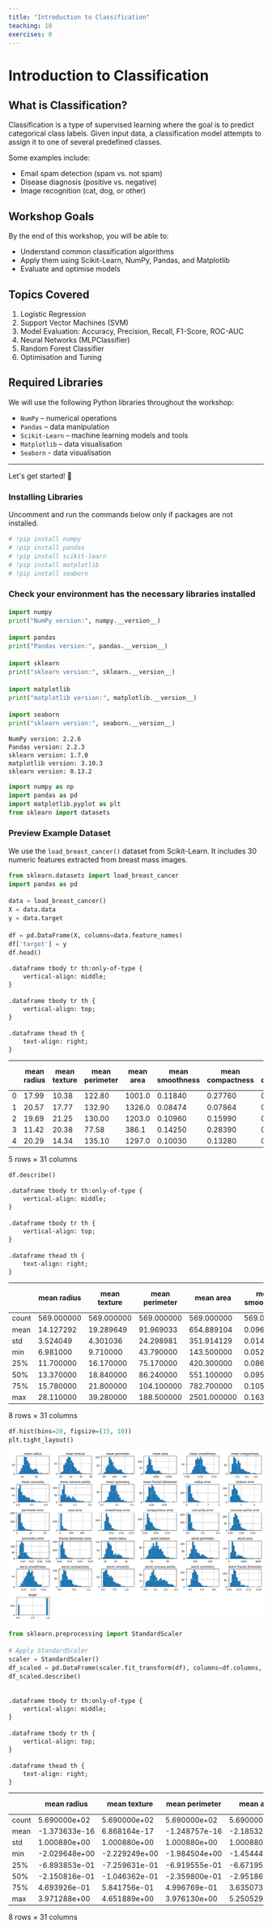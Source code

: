 ```yaml
---
title: "Introduction to Classification"
teaching: 10
exercises: 0
---
```


# Introduction to Classification

## What is Classification?

Classification is a type of supervised learning where the goal is to predict categorical class labels. Given input data, a classification model attempts to assign it to one of several predefined classes.

Some examples include:
- Email spam detection (spam vs. not spam)
- Disease diagnosis (positive vs. negative)
- Image recognition (cat, dog, or other)

## Workshop Goals

By the end of this workshop, you will be able to:
- Understand common classification algorithms
- Apply them using Scikit-Learn, NumPy, Pandas, and Matplotlib
- Evaluate and optimise models


## Topics Covered

1. Logistic Regression
2. Support Vector Machines (SVM)
3. Model Evaluation: Accuracy, Precision, Recall, F1-Score, ROC-AUC
4. Neural Networks (MLPClassifier)
5. Random Forest Classifier 
6. Optimisation and Tuning

## Required Libraries

We will use the following Python libraries throughout the workshop:
- `NumPy` – numerical operations
- `Pandas` – data manipulation
- `Scikit-Learn` – machine learning models and tools
- `Matplotlib` – data visualisation
- `Seaborn` - data visualisation


---

Let's get started! 🚀


### Installing Libraries

Uncomment and run the commands below only if packages are not installed. 

```python
# !pip install numpy
# !pip install pandas
# !pip install scikit-learn
# !pip install matplotlib
# !pip install seaborn

```

### Check your environment has the necessary libraries installed

```python
import numpy
print("NumPy version:", numpy.__version__)

import pandas
print("Pandas version:", pandas.__version__)

import sklearn
print("sklearn version:", sklearn.__version__)

import matplotlib
print("matplotlib version:", matplotlib.__version__)

import seaborn
print("sklearn version:", seaborn.__version__)
```

    NumPy version: 2.2.6
    Pandas version: 2.2.3
    sklearn version: 1.7.0
    matplotlib version: 3.10.3
    sklearn version: 0.13.2


```python
import numpy as np
import pandas as pd
import matplotlib.pyplot as plt
from sklearn import datasets

```

### Preview Example Dataset
We use the `load_breast_cancer()` dataset from Scikit-Learn. It includes 30 numeric features extracted from breast mass images.

```python
from sklearn.datasets import load_breast_cancer
import pandas as pd

data = load_breast_cancer()
X = data.data
y = data.target

df = pd.DataFrame(X, columns=data.feature_names)
df['target'] = y
df.head()
```






    .dataframe tbody tr th:only-of-type {
        vertical-align: middle;
    }

    .dataframe tbody tr th {
        vertical-align: top;
    }

    .dataframe thead th {
        text-align: right;
    }


|   | mean radius | mean texture | mean perimeter | mean area | mean smoothness | mean compactness | mean concavity | mean concave points | mean symmetry | mean fractal dimension | ... | worst texture | worst perimeter | worst area | worst smoothness | worst compactness | worst concavity | worst concave points | worst symmetry | worst fractal dimension | target |
|---|-------------|--------------|----------------|-----------|-----------------|------------------|----------------|---------------------|---------------|------------------------|-----|---------------|-----------------|------------|------------------|-------------------|-----------------|----------------------|----------------|-------------------------|--------|
| 0 | 17.99       | 10.38        | 122.80         | 1001.0    | 0.11840         | 0.27760          | 0.3001         | 0.14710             | 0.2419        | 0.07871                | ... | 17.33         | 184.60          | 2019.0     | 0.1622           | 0.6656            | 0.7119          | 0.2654               | 0.4601         | 0.11890                 | 0      |
| 1 | 20.57       | 17.77        | 132.90         | 1326.0    | 0.08474         | 0.07864          | 0.0869         | 0.07017             | 0.1812        | 0.05667                | ... | 23.41         | 158.80          | 1956.0     | 0.1238           | 0.1866            | 0.2416          | 0.1860               | 0.2750         | 0.08902                 | 0      |
| 2 | 19.69       | 21.25        | 130.00         | 1203.0    | 0.10960         | 0.15990          | 0.1974         | 0.12790             | 0.2069        | 0.05999                | ... | 25.53         | 152.50          | 1709.0     | 0.1444           | 0.4245            | 0.4504          | 0.2430               | 0.3613         | 0.08758                 | 0      |
| 3 | 11.42       | 20.38        | 77.58          | 386.1     | 0.14250         | 0.28390          | 0.2414         | 0.10520             | 0.2597        | 0.09744                | ... | 26.50         | 98.87           | 567.7      | 0.2098           | 0.8663            | 0.6869          | 0.2575               | 0.6638         | 0.17300                 | 0      |
| 4 | 20.29       | 14.34        | 135.10         | 1297.0    | 0.10030         | 0.13280          | 0.1980         | 0.10430             | 0.1809        | 0.05883                | ... | 16.67         | 152.20          | 1575.0     | 0.1374           | 0.2050            | 0.4000          | 0.1625               | 0.2364         | 0.07678                 | 0      |

5 rows × 31 columns




```python
df.describe()
```






    .dataframe tbody tr th:only-of-type {
        vertical-align: middle;
    }

    .dataframe tbody tr th {
        vertical-align: top;
    }

    .dataframe thead th {
        text-align: right;
    }


|       | mean radius | mean texture | mean perimeter | mean area   | mean smoothness | mean compactness | mean concavity | mean concave points | mean symmetry | mean fractal dimension | ... | worst texture | worst perimeter | worst area  | worst smoothness | worst compactness | worst concavity | worst concave points | worst symmetry | worst fractal dimension | target     |
|-------|-------------|--------------|----------------|-------------|-----------------|------------------|----------------|---------------------|---------------|------------------------|-----|---------------|-----------------|-------------|------------------|-------------------|-----------------|----------------------|----------------|-------------------------|------------|
| count | 569.000000  | 569.000000   | 569.000000     | 569.000000  | 569.000000      | 569.000000       | 569.000000     | 569.000000          | 569.000000    | 569.000000             | ... | 569.000000    | 569.000000      | 569.000000  | 569.000000       | 569.000000        | 569.000000      | 569.000000           | 569.000000     | 569.000000              | 569.000000 |
| mean  | 14.127292   | 19.289649    | 91.969033      | 654.889104  | 0.096360        | 0.104341         | 0.088799       | 0.048919            | 0.181162      | 0.062798               | ... | 25.677223     | 107.261213      | 880.583128  | 0.132369         | 0.254265          | 0.272188        | 0.114606             | 0.290076       | 0.083946                | 0.627417   |
| std   | 3.524049    | 4.301036     | 24.298981      | 351.914129  | 0.014064        | 0.052813         | 0.079720       | 0.038803            | 0.027414      | 0.007060               | ... | 6.146258      | 33.602542       | 569.356993  | 0.022832         | 0.157336          | 0.208624        | 0.065732             | 0.061867       | 0.018061                | 0.483918   |
| min   | 6.981000    | 9.710000     | 43.790000      | 143.500000  | 0.052630        | 0.019380         | 0.000000       | 0.000000            | 0.106000      | 0.049960               | ... | 12.020000     | 50.410000       | 185.200000  | 0.071170         | 0.027290          | 0.000000        | 0.000000             | 0.156500       | 0.055040                | 0.000000   |
| 25%   | 11.700000   | 16.170000    | 75.170000      | 420.300000  | 0.086370        | 0.064920         | 0.029560       | 0.020310            | 0.161900      | 0.057700               | ... | 21.080000     | 84.110000       | 515.300000  | 0.116600         | 0.147200          | 0.114500        | 0.064930             | 0.250400       | 0.071460                | 0.000000   |
| 50%   | 13.370000   | 18.840000    | 86.240000      | 551.100000  | 0.095870        | 0.092630         | 0.061540       | 0.033500            | 0.179200      | 0.061540               | ... | 25.410000     | 97.660000       | 686.500000  | 0.131300         | 0.211900          | 0.226700        | 0.099930             | 0.282200       | 0.080040                | 1.000000   |
| 75%   | 15.780000   | 21.800000    | 104.100000     | 782.700000  | 0.105300        | 0.130400         | 0.130700       | 0.074000            | 0.195700      | 0.066120               | ... | 29.720000     | 125.400000      | 1084.000000 | 0.146000         | 0.339100          | 0.382900        | 0.161400             | 0.317900       | 0.092080                | 1.000000   |
| max   | 28.110000   | 39.280000    | 188.500000     | 2501.000000 | 0.163400        | 0.345400         | 0.426800       | 0.201200            | 0.304000      | 0.097440               | ... | 49.540000     | 251.200000      | 4254.000000 | 0.222600         | 1.058000          | 1.252000        | 0.291000             | 0.663800       | 0.207500                | 1.000000   |

8 rows × 31 columns




```python
df.hist(bins=20, figsize=(15, 10))
plt.tight_layout()
```


    
![png](output_10_0.png)
    


```python
from sklearn.preprocessing import StandardScaler

# Apply StandardScaler
scaler = StandardScaler()
df_scaled = pd.DataFrame(scaler.fit_transform(df), columns=df.columns, index=df.index)
df_scaled.describe()



```






    .dataframe tbody tr th:only-of-type {
        vertical-align: middle;
    }

    .dataframe tbody tr th {
        vertical-align: top;
    }

    .dataframe thead th {
        text-align: right;
    }


|       | mean radius   | mean texture  | mean perimeter | mean area     | mean smoothness | mean compactness | mean concavity | mean concave points | mean symmetry | mean fractal dimension | ... | worst texture | worst perimeter | worst area | worst smoothness | worst compactness | worst concavity | worst concave points | worst symmetry | worst fractal dimension | target        |
|-------|---------------|---------------|----------------|---------------|-----------------|------------------|----------------|---------------------|---------------|------------------------|-----|---------------|-----------------|------------|------------------|-------------------|-----------------|----------------------|----------------|-------------------------|---------------|
| count | 5.690000e+02  | 5.690000e+02  | 5.690000e+02   | 5.690000e+02  | 5.690000e+02    | 5.690000e+02     | 5.690000e+02   | 5.690000e+02        | 5.690000e+02  | 5.690000e+02           | ... | 5.690000e+02  | 5.690000e+02    | 569.000000 | 5.690000e+02     | 5.690000e+02      | 5.690000e+02    | 5.690000e+02         | 5.690000e+02   | 5.690000e+02            | 5.690000e+02  |
| mean  | -1.373633e-16 | 6.868164e-17  | -1.248757e-16  | -2.185325e-16 | -8.366672e-16   | 1.873136e-16     | 4.995028e-17   | -4.995028e-17       | 1.748260e-16  | 4.745277e-16           | ... | 1.248757e-17  | -3.746271e-16   | 0.000000   | -2.372638e-16    | -3.371644e-16     | 7.492542e-17    | 2.247763e-16         | 2.622390e-16   | -5.744282e-16           | -4.995028e-17 |
| std   | 1.000880e+00  | 1.000880e+00  | 1.000880e+00   | 1.000880e+00  | 1.000880e+00    | 1.000880e+00     | 1.000880e+00   | 1.000880e+00        | 1.000880e+00  | 1.000880e+00           | ... | 1.000880e+00  | 1.000880e+00    | 1.000880   | 1.000880e+00     | 1.000880e+00      | 1.000880e+00    | 1.000880e+00         | 1.000880e+00   | 1.000880e+00            | 1.000880e+00  |
| min   | -2.029648e+00 | -2.229249e+00 | -1.984504e+00  | -1.454443e+00 | -3.112085e+00   | -1.610136e+00    | -1.114873e+00  | -1.261820e+00       | -2.744117e+00 | -1.819865e+00          | ... | -2.223994e+00 | -1.693361e+00   | -1.222423  | -2.682695e+00    | -1.443878e+00     | -1.305831e+00   | -1.745063e+00        | -2.160960e+00  | -1.601839e+00           | -1.297676e+00 |
| 25%   | -6.893853e-01 | -7.259631e-01 | -6.919555e-01  | -6.671955e-01 | -7.109628e-01   | -7.470860e-01    | -7.437479e-01  | -7.379438e-01       | -7.032397e-01 | -7.226392e-01          | ... | -7.486293e-01 | -6.895783e-01   | -0.642136  | -6.912304e-01    | -6.810833e-01     | -7.565142e-01   | -7.563999e-01        | -6.418637e-01  | -6.919118e-01           | -1.297676e+00 |
| 50%   | -2.150816e-01 | -1.046362e-01 | -2.359800e-01  | -2.951869e-01 | -3.489108e-02   | -2.219405e-01    | -3.422399e-01  | -3.977212e-01       | -7.162650e-02 | -1.782793e-01          | ... | -4.351564e-02 | -2.859802e-01   | -0.341181  | -4.684277e-02    | -2.695009e-01     | -2.182321e-01   | -2.234689e-01        | -1.274095e-01  | -2.164441e-01           | 7.706085e-01  |
| 75%   | 4.693926e-01  | 5.841756e-01  | 4.996769e-01   | 3.635073e-01  | 6.361990e-01    | 4.938569e-01     | 5.260619e-01   | 6.469351e-01        | 5.307792e-01  | 4.709834e-01           | ... | 6.583411e-01  | 5.402790e-01    | 0.357589   | 5.975448e-01     | 5.396688e-01      | 5.311411e-01    | 7.125100e-01         | 4.501382e-01   | 4.507624e-01            | 7.706085e-01  |
| max   | 3.971288e+00  | 4.651889e+00  | 3.976130e+00   | 5.250529e+00  | 4.770911e+00    | 4.568425e+00     | 4.243589e+00   | 3.927930e+00        | 4.484751e+00  | 4.910919e+00           | ... | 3.885905e+00  | 4.287337e+00    | 5.930172   | 3.955374e+00     | 5.112877e+00      | 4.700669e+00    | 2.685877e+00         | 6.046041e+00   | 6.846856e+00            | 7.706085e-01  |

8 rows × 31 columns

